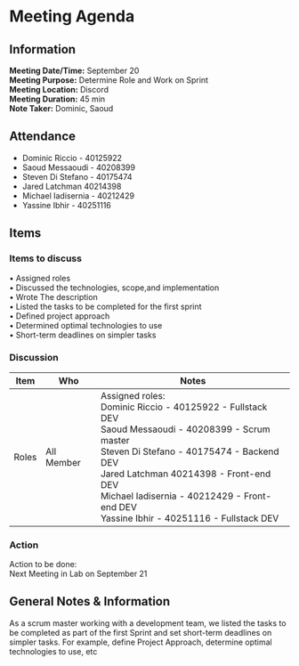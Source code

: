 # Meeting Agenda
## Information
**Meeting Date/Time:** September 20 <br>
**Meeting Purpose:**  Determine Role and Work on Sprint<br>
**Meeting Location:** Discord <br>
**Meeting Duration:**  45 min<br>
**Note Taker:** Dominic, Saoud <br>

## Attendance

- Dominic Riccio - 40125922
- Saoud Messaoudi - 40208399
- Steven Di Stefano - 40175474
- Jared Latchman 40214398
- Michael Iadisernia - 40212429
- Yassine Ibhir - 40251116
## Items
### Items to discuss

• Assigned roles <br>
• Discussed the technologies, scope,and implementation <br>
• Wrote The description <br>
• Listed the tasks to be completed for the first sprint <br>
• Defined project approach <br>
• Determined optimal technologies to use <br>
• Short-term deadlines on simpler tasks <br>

### Discussion
Item | Who | Notes |
---- | ---- | ---- |
| Roles  | All Member | Assigned roles:<br> Dominic Riccio - 40125922  - Fullstack DEV <br> Saoud Messaoudi - 40208399 - Scrum master <br> Steven Di Stefano - 40175474 - Backend DEV <br> Jared Latchman 40214398 - Front-end DEV <br> Michael Iadisernia - 40212429 - Front-end DEV <br> Yassine Ibhir - 40251116 - Fullstack DEV |


### Action
Action to be done: <br>
Next Meeting in Lab on September 21

## General Notes & Information

 As a scrum master working with a development team, we listed the tasks to be completed as part of the first Sprint and set short-term deadlines on simpler tasks. For example, define Project Approach, determine optimal technologies to use, etc
